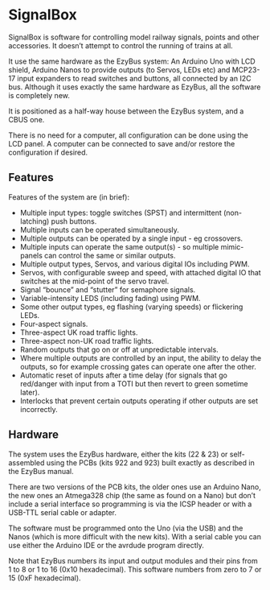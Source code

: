 # SignalBox

SignalBox is software for controlling model railway signals, points and other accessories. It doesn’t attempt to control the running of trains at all. 

It use the same hardware as the EzyBus system: An Arduino Uno with LCD shield, Arduino Nanos to provide outputs (to Servos, LEDs etc) and MCP23-17 input expanders to read switches and buttons, all connected by an I2C bus. Although it uses exactly the same hardware as EzyBus, all the software is completely new.

It is positioned as a half-way house between the EzyBus system, and a CBUS one.

There is no need for a computer, all configuration can be done using the LCD panel. A computer can be connected to save and/or restore the configuration if desired.

## Features
Features of the system are (in brief):

* Multiple input types: toggle switches (SPST) and intermittent (non-latching) push buttons.
* Multiple inputs can be operated simultaneously.
* Multiple outputs can be operated by a single input - eg crossovers.
* Multiple inputs can operate the same output(s) - so multiple mimic-panels can control the same or similar outputs.
* Multiple output types, Servos, and various digital IOs including PWM.
* Servos, with configurable sweep and speed, with attached digital IO that switches at the mid-point of the servo travel.
* Signal “bounce” and “stutter” for semaphore signals.
* Variable-intensity LEDS (including fading) using PWM.
* Some other output types, eg flashing (varying speeds) or flickering LEDs.
* Four-aspect signals.
* Three-aspect UK road traffic lights.
* Three-aspect non-UK road traffic lights.
* Random outputs that go on or off at unpredictable intervals.
* Where multiple outputs are controlled by an input, the ability to delay the outputs, so for example crossing gates can operate one after the other.
* Automatic reset of inputs after a time delay (for signals that go red/danger with input from a TOTI but then revert to green sometime later).
* Interlocks that prevent certain outputs operating if other outputs are set incorrectly.

## Hardware
The system uses the EzyBus hardware, either the kits (22 & 23) or self-assembled using the PCBs (kits 922 and 923) built exactly as described in the EzyBus manual.

There are two versions of the PCB kits, the older ones use an Arduino Nano, the new ones an Atmega328 chip (the same as found on a Nano) but don’t include a serial interface so programming is via the ICSP header or with a USB-TTL serial cable or adapter.

The software must be programmed onto the Uno (via the USB) and the Nanos (which is more difficult with the new kits). With a serial cable you can use either the Arduino IDE or the avrdude program directly.

Note that EzyBus numbers its input and output modules and their pins from 1 to 8 or 1 to 16 (0x10 hexadecimal). This software numbers from zero to 7 or 15 (0xF hexadecimal).

